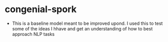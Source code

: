 # congenial-spork
- This is a baseline model meant to be improved upond. I used this to test some of the ideas I hhave and get an understanding of how to best approach NLP tasks
